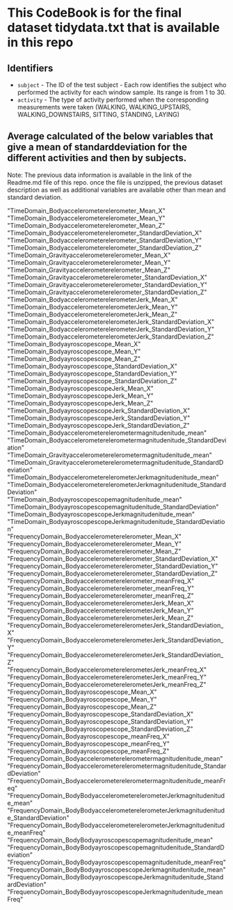 # This CodeBook is for the final dataset tidydata.txt that is available in this repo

## Identifiers

* `subject` - The ID of the test subject - Each row identifies the subject who performed the activity for each window sample. Its range is from 1 to 30. 
* `activity` - The type of activity performed when the corresponding measurements were taken (WALKING, WALKING_UPSTAIRS, WALKING_DOWNSTAIRS, SITTING, STANDING, LAYING)

## Average calculated of the below variables that give a mean of standarddeviation for the different activities and then by subjects.

Note: The previous data information is available in the link of the Readme.md file of this repo. once the file is unzipped, the previous dataset description as well as additional variables are available other than mean and standard deviation.

"TimeDomain_Bodyaccelerometerelerometer_Mean_X"                                       
"TimeDomain_Bodyaccelerometerelerometer_Mean_Y"                                       
"TimeDomain_Bodyaccelerometerelerometer_Mean_Z"                                       
"TimeDomain_Bodyaccelerometerelerometer_StandardDeviation_X"                          
"TimeDomain_Bodyaccelerometerelerometer_StandardDeviation_Y"                          
"TimeDomain_Bodyaccelerometerelerometer_StandardDeviation_Z"                          
"TimeDomain_Gravityaccelerometerelerometer_Mean_X"                                    
"TimeDomain_Gravityaccelerometerelerometer_Mean_Y"                                    
"TimeDomain_Gravityaccelerometerelerometer_Mean_Z"                                    
"TimeDomain_Gravityaccelerometerelerometer_StandardDeviation_X"                       
"TimeDomain_Gravityaccelerometerelerometer_StandardDeviation_Y"                       
"TimeDomain_Gravityaccelerometerelerometer_StandardDeviation_Z"                       
"TimeDomain_BodyaccelerometerelerometerJerk_Mean_X"                                   
"TimeDomain_BodyaccelerometerelerometerJerk_Mean_Y"                                   
"TimeDomain_BodyaccelerometerelerometerJerk_Mean_Z"                                   
"TimeDomain_BodyaccelerometerelerometerJerk_StandardDeviation_X"                      
"TimeDomain_BodyaccelerometerelerometerJerk_StandardDeviation_Y"                      
"TimeDomain_BodyaccelerometerelerometerJerk_StandardDeviation_Z"                      
"TimeDomain_Bodyayroscopescope_Mean_X"                                                
"TimeDomain_Bodyayroscopescope_Mean_Y"                                                
"TimeDomain_Bodyayroscopescope_Mean_Z"                                                
"TimeDomain_Bodyayroscopescope_StandardDeviation_X"                                   
"TimeDomain_Bodyayroscopescope_StandardDeviation_Y"                                   
"TimeDomain_Bodyayroscopescope_StandardDeviation_Z"                                   
"TimeDomain_BodyayroscopescopeJerk_Mean_X"                                            
"TimeDomain_BodyayroscopescopeJerk_Mean_Y"                                            
"TimeDomain_BodyayroscopescopeJerk_Mean_Z"                                            
"TimeDomain_BodyayroscopescopeJerk_StandardDeviation_X"                               
"TimeDomain_BodyayroscopescopeJerk_StandardDeviation_Y"                               
"TimeDomain_BodyayroscopescopeJerk_StandardDeviation_Z"                               
"TimeDomain_Bodyaccelerometerelerometermagnitudenitude_mean"                          
"TimeDomain_Bodyaccelerometerelerometermagnitudenitude_StandardDeviation"             
"TimeDomain_Gravityaccelerometerelerometermagnitudenitude_mean"                       
"TimeDomain_Gravityaccelerometerelerometermagnitudenitude_StandardDeviation"          
"TimeDomain_BodyaccelerometerelerometerJerkmagnitudenitude_mean"                      
"TimeDomain_BodyaccelerometerelerometerJerkmagnitudenitude_StandardDeviation"         
"TimeDomain_Bodyayroscopescopemagnitudenitude_mean"                                   
"TimeDomain_Bodyayroscopescopemagnitudenitude_StandardDeviation"                      
"TimeDomain_BodyayroscopescopeJerkmagnitudenitude_mean"                               
"TimeDomain_BodyayroscopescopeJerkmagnitudenitude_StandardDeviation"                  
"FrequencyDomain_Bodyaccelerometerelerometer_Mean_X"                                  
"FrequencyDomain_Bodyaccelerometerelerometer_Mean_Y"                                  
"FrequencyDomain_Bodyaccelerometerelerometer_Mean_Z"                                  
"FrequencyDomain_Bodyaccelerometerelerometer_StandardDeviation_X"                     
"FrequencyDomain_Bodyaccelerometerelerometer_StandardDeviation_Y"                     
"FrequencyDomain_Bodyaccelerometerelerometer_StandardDeviation_Z"                     
"FrequencyDomain_Bodyaccelerometerelerometer_meanFreq_X"                              
"FrequencyDomain_Bodyaccelerometerelerometer_meanFreq_Y"                              
"FrequencyDomain_Bodyaccelerometerelerometer_meanFreq_Z"                              
"FrequencyDomain_BodyaccelerometerelerometerJerk_Mean_X"                              
"FrequencyDomain_BodyaccelerometerelerometerJerk_Mean_Y"                              
"FrequencyDomain_BodyaccelerometerelerometerJerk_Mean_Z"                              
"FrequencyDomain_BodyaccelerometerelerometerJerk_StandardDeviation_X"                 
"FrequencyDomain_BodyaccelerometerelerometerJerk_StandardDeviation_Y"                 
"FrequencyDomain_BodyaccelerometerelerometerJerk_StandardDeviation_Z"                 
"FrequencyDomain_BodyaccelerometerelerometerJerk_meanFreq_X"                          
"FrequencyDomain_BodyaccelerometerelerometerJerk_meanFreq_Y"                          
"FrequencyDomain_BodyaccelerometerelerometerJerk_meanFreq_Z"                          
"FrequencyDomain_Bodyayroscopescope_Mean_X"                                           
"FrequencyDomain_Bodyayroscopescope_Mean_Y"                                           
"FrequencyDomain_Bodyayroscopescope_Mean_Z"                                           
"FrequencyDomain_Bodyayroscopescope_StandardDeviation_X"                              
"FrequencyDomain_Bodyayroscopescope_StandardDeviation_Y"                              
"FrequencyDomain_Bodyayroscopescope_StandardDeviation_Z"                              
"FrequencyDomain_Bodyayroscopescope_meanFreq_X"                                       
"FrequencyDomain_Bodyayroscopescope_meanFreq_Y"                                       
"FrequencyDomain_Bodyayroscopescope_meanFreq_Z"                                       
"FrequencyDomain_Bodyaccelerometerelerometermagnitudenitude_mean"                     
"FrequencyDomain_Bodyaccelerometerelerometermagnitudenitude_StandardDeviation"        
"FrequencyDomain_Bodyaccelerometerelerometermagnitudenitude_meanFreq"                 
"FrequencyDomain_BodyBodyaccelerometerelerometerJerkmagnitudenitude_mean"             
"FrequencyDomain_BodyBodyaccelerometerelerometerJerkmagnitudenitude_StandardDeviation"
"FrequencyDomain_BodyBodyaccelerometerelerometerJerkmagnitudenitude_meanFreq"         
"FrequencyDomain_BodyBodyayroscopescopemagnitudenitude_mean"                          
"FrequencyDomain_BodyBodyayroscopescopemagnitudenitude_StandardDeviation"             
"FrequencyDomain_BodyBodyayroscopescopemagnitudenitude_meanFreq"                      
"FrequencyDomain_BodyBodyayroscopescopeJerkmagnitudenitude_mean"                      
"FrequencyDomain_BodyBodyayroscopescopeJerkmagnitudenitude_StandardDeviation"         
"FrequencyDomain_BodyBodyayroscopescopeJerkmagnitudenitude_meanFreq"                  
 

